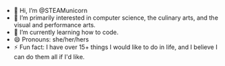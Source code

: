 - 👋 Hi, I’m @STEAMunicorn
- 👀 I’m primarily interested in computer science, the culinary arts, and the visual and performance arts.
- 🌱 I’m currently learning how to code.
- 😄 Pronouns: she/her/hers
- ⚡ Fun fact: I have over 15+ things I would like to do in life, and I believe I can do them all if I'd like.

<!---
STEAMunicorn/STEAMunicorn is a ✨ special ✨ repository because its `README.md` (this file) appears on your GitHub profile.
You can click the Preview link to take a look at your changes.
--->

